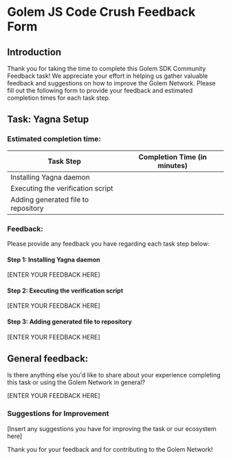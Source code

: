 # Golem JS Code Crush Feedback Form

## Introduction
Thank you for taking the time to complete this Golem SDK Community Feedback task! 
We appreciate your effort in helping us gather valuable feedback and suggestions on how to improve the Golem Network. 
Please fill out the following form to provide your feedback and estimated completion times for each task step.

## Task: Yagna Setup

### Estimated completion time:
| Task Step                           | Completion Time (in minutes) |
|-------------------------------------|------------------------------|
| Installing Yagna daemon             |                              |
| Executing the verification script   |                              |
| Adding generated file to repository |                              |

### Feedback:
Please provide any feedback you have regarding each task step below:

#### Step 1: Installing Yagna daemon

[ENTER YOUR FEEDBACK HERE]

#### Step 2: Executing the verification script

[ENTER YOUR FEEDBACK HERE]

#### Step 3: Adding generated file to repository

[ENTER YOUR FEEDBACK HERE]

## General feedback:
Is there anything else you'd like to share about your experience 
completing this task or using the Golem Network in general? 

[ENTER YOUR FEEDBACK HERE]

### Suggestions for Improvement

[Insert any suggestions you have for improving the task or our ecosystem here]

Thank you for your feedback and for contributing to the Golem Network!
